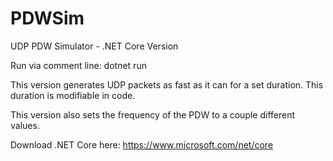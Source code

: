 # PDWSim
UDP PDW Simulator - .NET Core Version 

Run via comment line: dotnet run

This version generates UDP packets as fast as it can for a set duration.  This duration is modifiable in code.  

This version also sets the frequency of the PDW to a couple different values. 

Download .NET Core here:  https://www.microsoft.com/net/core
